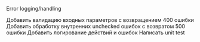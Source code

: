 Error logging/handling

Добавить валидацию входных параметров с возвращением 400 ошибки
Добавить обработку внутренних unchecked ошибок с возвратом 500 ошибки
Добавить логирование действий и ошибок
Написать unit test
